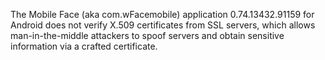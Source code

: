 The Mobile Face (aka com.wFacemobile) application 0.74.13432.91159 for Android does not verify X.509 certificates from SSL servers, which allows man-in-the-middle attackers to spoof servers and obtain sensitive information via a crafted certificate.